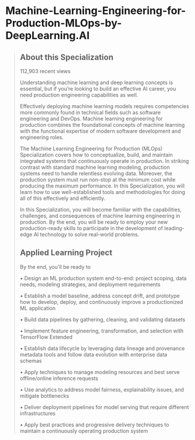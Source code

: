 # Machine-Learning-Engineering-for-Production-MLOps-by-DeepLearning.AI

> ## About this Specialization
> 
> 112,903 recent views 
> 
> Understanding machine learning and deep learning concepts is essential, but if you’re looking to build an effective AI career, you need production engineering capabilities as well.
> 
> Effectively deploying machine learning models requires competencies more commonly found in technical fields such as software engineering and DevOps. Machine learning engineering for production combines the foundational concepts of machine learning with the functional expertise of modern software development and engineering roles.
> 
> The Machine Learning Engineering for Production (MLOps) Specialization covers how to conceptualize, build, and maintain integrated systems that continuously operate in production. In striking contrast with standard machine learning modeling, production systems need to handle relentless evolving data. Moreover, the production system must run non-stop at the minimum cost while producing the maximum performance. In this Specialization, you will learn how to use well-established tools and methodologies for doing all of this effectively and efficiently.
> 
> In this Specialization, you will become familiar with the capabilities, challenges, and consequences of machine learning engineering in production. By the end, you will be ready to employ your new production-ready skills to participate in the development of leading-edge AI technology to solve real-world problems.
> 
> ## Applied Learning Project
> 
> By the end, you'll be ready to
> 
> • Design an ML production system end-to-end: project scoping, data needs, modeling strategies, and deployment requirements
> 
> • Establish a model baseline, address concept drift, and prototype how to develop, deploy, and continuously improve a productionized ML application
> 
> • Build data pipelines by gathering, cleaning, and validating datasets
> 
> • Implement feature engineering, transformation, and selection with TensorFlow Extended
> 
> • Establish data lifecycle by leveraging data lineage and provenance metadata tools and follow data evolution with enterprise data schemas
> 
> • Apply techniques to manage modeling resources and best serve offline/online inference requests
> 
> • Use analytics to address model fairness, explainability issues, and mitigate bottlenecks
> 
> • Deliver deployment pipelines for model serving that require different infrastructures
> 
> • Apply best practices and progressive delivery techniques to maintain a continuously operating production system
